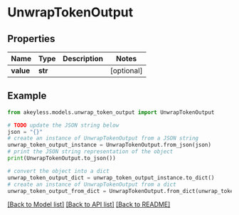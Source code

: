 # UnwrapTokenOutput


## Properties

Name | Type | Description | Notes
------------ | ------------- | ------------- | -------------
**value** | **str** |  | [optional] 

## Example

```python
from akeyless.models.unwrap_token_output import UnwrapTokenOutput

# TODO update the JSON string below
json = "{}"
# create an instance of UnwrapTokenOutput from a JSON string
unwrap_token_output_instance = UnwrapTokenOutput.from_json(json)
# print the JSON string representation of the object
print(UnwrapTokenOutput.to_json())

# convert the object into a dict
unwrap_token_output_dict = unwrap_token_output_instance.to_dict()
# create an instance of UnwrapTokenOutput from a dict
unwrap_token_output_from_dict = UnwrapTokenOutput.from_dict(unwrap_token_output_dict)
```
[[Back to Model list]](../README.md#documentation-for-models) [[Back to API list]](../README.md#documentation-for-api-endpoints) [[Back to README]](../README.md)


